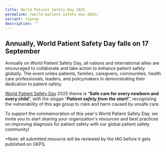 ```yaml
---
title: World Patient Safety Day 2025
permalink: /world-patient-safety-day-2025/
variant: tiptap
description: ""
---
```

<h2>Annually, World Patient Safety Day falls on 17 September</h2>
<p>Annually on World Patient Safety Day, all nations and international allies
are encouraged to collaborate and take action to enhance patient safety
globally. The event unites patients, families, caregivers, communities,
health care professionals, leaders, and policymakers in demonstrating their
dedication to patient safety.</p>
<p><a href="https://asia-southeast1-menlo-inspect.menlosecurity.com/https://www.who.int/news-room/events/detail/2025/09/17/default-calendar/world-patient-safety-day--17-september-2025--patient-safety-from-the-start" rel="noopener noreferrer nofollow" target="_blank">World Patient Safety Day</a> 2025
theme is “<strong>Safe care for every newborn and every child</strong>”,
with the slogan “<strong><em>Patient safety from the start!</em></strong>”,
recognizing the vulnerability of this age group to risks and harm caused
by unsafe care.</p>
<p>To support the commemoration of this year's World Patient Safety Day,
we invite you to start sharing your organization's resources and best practices
on improving diagnosis for patient safety with our global patient safety
community!</p>
<p>*Note: all submitted resource will be reviewed by the IAG before it gets
published on GKPS.</p>